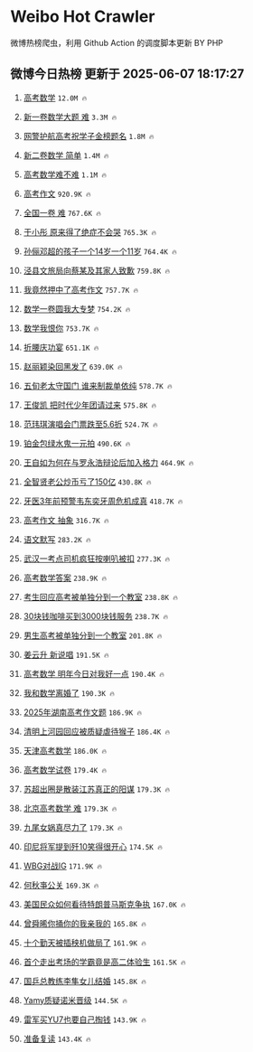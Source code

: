 # Weibo Hot Crawler 



微博热榜爬虫，利用 Github Action 的调度脚本更新 BY PHP 


## 微博今日热榜 更新于 2025-06-07 18:17:27 
1. [高考数学](https://s.weibo.com/weibo?q=%E9%AB%98%E8%80%83%E6%95%B0%E5%AD%A6&t=31&band_rank=1&Refer=top) `12.0M 🔥` 

1. [新一卷数学大题 难](https://s.weibo.com/weibo?q=%E6%96%B0%E4%B8%80%E5%8D%B7%E6%95%B0%E5%AD%A6%E5%A4%A7%E9%A2%98%20%E9%9A%BE&t=31&band_rank=2&Refer=top) `3.3M 🔥` 

1. [网警护航高考祝学子金榜题名](https://s.weibo.com/weibo?q=%23%E7%BD%91%E8%AD%A6%E6%8A%A4%E8%88%AA%E9%AB%98%E8%80%83%E7%A5%9D%E5%AD%A6%E5%AD%90%E9%87%91%E6%A6%9C%E9%A2%98%E5%90%8D%23&t=31&band_rank=3&Refer=top) `1.8M 🔥` 

1. [新二卷数学 简单](https://s.weibo.com/weibo?q=%E6%96%B0%E4%BA%8C%E5%8D%B7%E6%95%B0%E5%AD%A6%20%E7%AE%80%E5%8D%95&t=31&band_rank=4&Refer=top) `1.4M 🔥` 

1. [高考数学难不难](https://s.weibo.com/weibo?q=%E9%AB%98%E8%80%83%E6%95%B0%E5%AD%A6%E9%9A%BE%E4%B8%8D%E9%9A%BE&t=31&band_rank=5&Refer=top) `1.1M 🔥` 

1. [高考作文](https://s.weibo.com/weibo?q=%E9%AB%98%E8%80%83%E4%BD%9C%E6%96%87&t=31&band_rank=6&Refer=top) `920.9K 🔥` 

1. [全国一卷 难](https://s.weibo.com/weibo?q=%E5%85%A8%E5%9B%BD%E4%B8%80%E5%8D%B7%20%E9%9A%BE&t=31&band_rank=7&Refer=top) `767.6K 🔥` 

1. [于小彤 原来得了绝症不会哭](https://s.weibo.com/weibo?q=%E4%BA%8E%E5%B0%8F%E5%BD%A4%20%E5%8E%9F%E6%9D%A5%E5%BE%97%E4%BA%86%E7%BB%9D%E7%97%87%E4%B8%8D%E4%BC%9A%E5%93%AD&t=31&band_rank=8&Refer=top) `765.3K 🔥` 

1. [孙俪邓超的孩子一个14岁一个11岁](https://s.weibo.com/weibo?q=%23%E5%AD%99%E4%BF%AA%E9%82%93%E8%B6%85%E7%9A%84%E5%AD%A9%E5%AD%90%E4%B8%80%E4%B8%AA14%E5%B2%81%E4%B8%80%E4%B8%AA11%E5%B2%81%23&t=31&band_rank=9&Refer=top) `764.4K 🔥` 

1. [泾县文旅局向蔡某及其家人致歉](https://s.weibo.com/weibo?q=%23%E6%B3%BE%E5%8E%BF%E6%96%87%E6%97%85%E5%B1%80%E5%90%91%E8%94%A1%E6%9F%90%E5%8F%8A%E5%85%B6%E5%AE%B6%E4%BA%BA%E8%87%B4%E6%AD%89%23&t=31&band_rank=10&Refer=top) `759.8K 🔥` 

1. [我竟然押中了高考作文](https://s.weibo.com/weibo?q=%E6%88%91%E7%AB%9F%E7%84%B6%E6%8A%BC%E4%B8%AD%E4%BA%86%E9%AB%98%E8%80%83%E4%BD%9C%E6%96%87&t=31&band_rank=11&Refer=top) `757.7K 🔥` 

1. [数学一卷圆我大专梦](https://s.weibo.com/weibo?q=%E6%95%B0%E5%AD%A6%E4%B8%80%E5%8D%B7%E5%9C%86%E6%88%91%E5%A4%A7%E4%B8%93%E6%A2%A6&t=31&band_rank=12&Refer=top) `754.2K 🔥` 

1. [数学我恨你](https://s.weibo.com/weibo?q=%E6%95%B0%E5%AD%A6%E6%88%91%E6%81%A8%E4%BD%A0&t=31&band_rank=13&Refer=top) `753.7K 🔥` 

1. [折腰庆功宴](https://s.weibo.com/weibo?q=%E6%8A%98%E8%85%B0%E5%BA%86%E5%8A%9F%E5%AE%B4&t=31&band_rank=14&Refer=top) `651.1K 🔥` 

1. [赵丽颖染回黑发了](https://s.weibo.com/weibo?q=%23%E8%B5%B5%E4%B8%BD%E9%A2%96%E6%9F%93%E5%9B%9E%E9%BB%91%E5%8F%91%E4%BA%86%23&t=31&band_rank=15&Refer=top) `639.0K 🔥` 

1. [五旬老太守国门 谁来制裁单依纯](https://s.weibo.com/weibo?q=%E4%BA%94%E6%97%AC%E8%80%81%E5%A4%AA%E5%AE%88%E5%9B%BD%E9%97%A8%20%E8%B0%81%E6%9D%A5%E5%88%B6%E8%A3%81%E5%8D%95%E4%BE%9D%E7%BA%AF&t=31&band_rank=16&Refer=top) `578.7K 🔥` 

1. [王俊凯 把时代少年团请过来](https://s.weibo.com/weibo?q=%E7%8E%8B%E4%BF%8A%E5%87%AF%20%E6%8A%8A%E6%97%B6%E4%BB%A3%E5%B0%91%E5%B9%B4%E5%9B%A2%E8%AF%B7%E8%BF%87%E6%9D%A5&t=31&band_rank=17&Refer=top) `575.8K 🔥` 

1. [范玮琪演唱会门票跌至5.6折](https://s.weibo.com/weibo?q=%23%E8%8C%83%E7%8E%AE%E7%90%AA%E6%BC%94%E5%94%B1%E4%BC%9A%E9%97%A8%E7%A5%A8%E8%B7%8C%E8%87%B35.6%E6%8A%98%23&t=31&band_rank=18&Refer=top) `524.7K 🔥` 

1. [铂金包绿水鬼一元拍](https://s.weibo.com/weibo?q=%23%E9%93%82%E9%87%91%E5%8C%85%E7%BB%BF%E6%B0%B4%E9%AC%BC%E4%B8%80%E5%85%83%E6%8B%8D%23&t=31&band_rank=19&Refer=top) `490.6K 🔥` 

1. [王自如为何在与罗永浩辩论后加入格力](https://s.weibo.com/weibo?q=%23%E7%8E%8B%E8%87%AA%E5%A6%82%E4%B8%BA%E4%BD%95%E5%9C%A8%E4%B8%8E%E7%BD%97%E6%B0%B8%E6%B5%A9%E8%BE%A9%E8%AE%BA%E5%90%8E%E5%8A%A0%E5%85%A5%E6%A0%BC%E5%8A%9B%23&t=31&band_rank=20&Refer=top) `464.9K 🔥` 

1. [全智贤老公炒币亏了150亿](https://s.weibo.com/weibo?q=%23%E5%85%A8%E6%99%BA%E8%B4%A4%E8%80%81%E5%85%AC%E7%82%92%E5%B8%81%E4%BA%8F%E4%BA%86150%E4%BA%BF%23&t=31&band_rank=21&Refer=top) `430.8K 🔥` 

1. [牙医3年前预警韦东奕牙周危机成真](https://s.weibo.com/weibo?q=%23%E7%89%99%E5%8C%BB3%E5%B9%B4%E5%89%8D%E9%A2%84%E8%AD%A6%E9%9F%A6%E4%B8%9C%E5%A5%95%E7%89%99%E5%91%A8%E5%8D%B1%E6%9C%BA%E6%88%90%E7%9C%9F%23&t=31&band_rank=22&Refer=top) `418.7K 🔥` 

1. [高考作文 抽象](https://s.weibo.com/weibo?q=%E9%AB%98%E8%80%83%E4%BD%9C%E6%96%87%20%E6%8A%BD%E8%B1%A1&t=31&band_rank=23&Refer=top) `316.7K 🔥` 

1. [语文默写](https://s.weibo.com/weibo?q=%E8%AF%AD%E6%96%87%E9%BB%98%E5%86%99&t=31&band_rank=24&Refer=top) `283.2K 🔥` 

1. [武汉一考点司机疯狂按喇叭被扣](https://s.weibo.com/weibo?q=%23%E6%AD%A6%E6%B1%89%E4%B8%80%E8%80%83%E7%82%B9%E5%8F%B8%E6%9C%BA%E7%96%AF%E7%8B%82%E6%8C%89%E5%96%87%E5%8F%AD%E8%A2%AB%E6%89%A3%23&t=31&band_rank=25&Refer=top) `277.3K 🔥` 

1. [高考数学答案](https://s.weibo.com/weibo?q=%E9%AB%98%E8%80%83%E6%95%B0%E5%AD%A6%E7%AD%94%E6%A1%88&t=31&band_rank=26&Refer=top) `238.9K 🔥` 

1. [考生回应高考被单独分到一个教室](https://s.weibo.com/weibo?q=%23%E8%80%83%E7%94%9F%E5%9B%9E%E5%BA%94%E9%AB%98%E8%80%83%E8%A2%AB%E5%8D%95%E7%8B%AC%E5%88%86%E5%88%B0%E4%B8%80%E4%B8%AA%E6%95%99%E5%AE%A4%23&t=31&band_rank=27&Refer=top) `238.8K 🔥` 

1. [30块钱咖啡买到3000块钱服务](https://s.weibo.com/weibo?q=30%E5%9D%97%E9%92%B1%E5%92%96%E5%95%A1%E4%B9%B0%E5%88%B03000%E5%9D%97%E9%92%B1%E6%9C%8D%E5%8A%A1&t=31&band_rank=28&Refer=top) `238.7K 🔥` 

1. [男生高考被单独分到一个教室](https://s.weibo.com/weibo?q=%23%E7%94%B7%E7%94%9F%E9%AB%98%E8%80%83%E8%A2%AB%E5%8D%95%E7%8B%AC%E5%88%86%E5%88%B0%E4%B8%80%E4%B8%AA%E6%95%99%E5%AE%A4%23&t=31&band_rank=29&Refer=top) `201.8K 🔥` 

1. [姜云升 新说唱](https://s.weibo.com/weibo?q=%E5%A7%9C%E4%BA%91%E5%8D%87%20%E6%96%B0%E8%AF%B4%E5%94%B1&t=31&band_rank=30&Refer=top) `191.5K 🔥` 

1. [高考数学 明年今日对我好一点](https://s.weibo.com/weibo?q=%E9%AB%98%E8%80%83%E6%95%B0%E5%AD%A6%20%E6%98%8E%E5%B9%B4%E4%BB%8A%E6%97%A5%E5%AF%B9%E6%88%91%E5%A5%BD%E4%B8%80%E7%82%B9&t=31&band_rank=31&Refer=top) `190.4K 🔥` 

1. [我和数学离婚了](https://s.weibo.com/weibo?q=%E6%88%91%E5%92%8C%E6%95%B0%E5%AD%A6%E7%A6%BB%E5%A9%9A%E4%BA%86&t=31&band_rank=32&Refer=top) `190.3K 🔥` 

1. [2025年湖南高考作文题](https://s.weibo.com/weibo?q=%232025%E5%B9%B4%E6%B9%96%E5%8D%97%E9%AB%98%E8%80%83%E4%BD%9C%E6%96%87%E9%A2%98%23&t=31&band_rank=33&Refer=top) `186.9K 🔥` 

1. [清明上河园回应被质疑虐待猴子](https://s.weibo.com/weibo?q=%23%E6%B8%85%E6%98%8E%E4%B8%8A%E6%B2%B3%E5%9B%AD%E5%9B%9E%E5%BA%94%E8%A2%AB%E8%B4%A8%E7%96%91%E8%99%90%E5%BE%85%E7%8C%B4%E5%AD%90%23&t=31&band_rank=34&Refer=top) `186.4K 🔥` 

1. [天津高考数学](https://s.weibo.com/weibo?q=%E5%A4%A9%E6%B4%A5%E9%AB%98%E8%80%83%E6%95%B0%E5%AD%A6&t=31&band_rank=35&Refer=top) `186.0K 🔥` 

1. [高考数学试卷](https://s.weibo.com/weibo?q=%E9%AB%98%E8%80%83%E6%95%B0%E5%AD%A6%E8%AF%95%E5%8D%B7&t=31&band_rank=36&Refer=top) `179.4K 🔥` 

1. [苏超出圈是散装江苏真正的阳谋](https://s.weibo.com/weibo?q=%23%E8%8B%8F%E8%B6%85%E5%87%BA%E5%9C%88%E6%98%AF%E6%95%A3%E8%A3%85%E6%B1%9F%E8%8B%8F%E7%9C%9F%E6%AD%A3%E7%9A%84%E9%98%B3%E8%B0%8B%23&t=31&band_rank=37&Refer=top) `179.3K 🔥` 

1. [北京高考数学 难](https://s.weibo.com/weibo?q=%E5%8C%97%E4%BA%AC%E9%AB%98%E8%80%83%E6%95%B0%E5%AD%A6%20%E9%9A%BE&t=31&band_rank=38&Refer=top) `179.3K 🔥` 

1. [九尾女娲真尽力了](https://s.weibo.com/weibo?q=%23%E4%B9%9D%E5%B0%BE%E5%A5%B3%E5%A8%B2%E7%9C%9F%E5%B0%BD%E5%8A%9B%E4%BA%86%23&t=31&band_rank=39&Refer=top) `179.3K 🔥` 

1. [印尼将军提到歼10笑得很开心](https://s.weibo.com/weibo?q=%23%E5%8D%B0%E5%B0%BC%E5%B0%86%E5%86%9B%E6%8F%90%E5%88%B0%E6%AD%BC10%E7%AC%91%E5%BE%97%E5%BE%88%E5%BC%80%E5%BF%83%23&t=31&band_rank=40&Refer=top) `174.5K 🔥` 

1. [WBG对战IG](https://s.weibo.com/weibo?q=WBG%E5%AF%B9%E6%88%98IG&t=31&band_rank=41&Refer=top) `171.9K 🔥` 

1. [何秋亊公关](https://s.weibo.com/weibo?q=%E4%BD%95%E7%A7%8B%E4%BA%8A%E5%85%AC%E5%85%B3&t=31&band_rank=42&Refer=top) `169.3K 🔥` 

1. [美国民众如何看待特朗普马斯克争执](https://s.weibo.com/weibo?q=%23%E7%BE%8E%E5%9B%BD%E6%B0%91%E4%BC%97%E5%A6%82%E4%BD%95%E7%9C%8B%E5%BE%85%E7%89%B9%E6%9C%97%E6%99%AE%E9%A9%AC%E6%96%AF%E5%85%8B%E4%BA%89%E6%89%A7%23&t=31&band_rank=43&Refer=top) `167.0K 🔥` 

1. [曾舜晞你捅你的我亲我的](https://s.weibo.com/weibo?q=%E6%9B%BE%E8%88%9C%E6%99%9E%E4%BD%A0%E6%8D%85%E4%BD%A0%E7%9A%84%E6%88%91%E4%BA%B2%E6%88%91%E7%9A%84&t=31&band_rank=44&Refer=top) `165.8K 🔥` 

1. [十个勤天被插秧机做局了](https://s.weibo.com/weibo?q=%E5%8D%81%E4%B8%AA%E5%8B%A4%E5%A4%A9%E8%A2%AB%E6%8F%92%E7%A7%A7%E6%9C%BA%E5%81%9A%E5%B1%80%E4%BA%86&t=31&band_rank=45&Refer=top) `161.9K 🔥` 

1. [首个走出考场的学霸竟是高二体验生](https://s.weibo.com/weibo?q=%23%E9%A6%96%E4%B8%AA%E8%B5%B0%E5%87%BA%E8%80%83%E5%9C%BA%E7%9A%84%E5%AD%A6%E9%9C%B8%E7%AB%9F%E6%98%AF%E9%AB%98%E4%BA%8C%E4%BD%93%E9%AA%8C%E7%94%9F%23&t=31&band_rank=46&Refer=top) `161.5K 🔥` 

1. [国乒总教练李隼女儿结婚](https://s.weibo.com/weibo?q=%23%E5%9B%BD%E4%B9%92%E6%80%BB%E6%95%99%E7%BB%83%E6%9D%8E%E9%9A%BC%E5%A5%B3%E5%84%BF%E7%BB%93%E5%A9%9A%23&t=31&band_rank=47&Refer=top) `145.8K 🔥` 

1. [Yamy质疑诺米晋级](https://s.weibo.com/weibo?q=Yamy%E8%B4%A8%E7%96%91%E8%AF%BA%E7%B1%B3%E6%99%8B%E7%BA%A7&t=31&band_rank=48&Refer=top) `144.5K 🔥` 

1. [雷军买YU7也要自己掏钱](https://s.weibo.com/weibo?q=%23%E9%9B%B7%E5%86%9B%E4%B9%B0YU7%E4%B9%9F%E8%A6%81%E8%87%AA%E5%B7%B1%E6%8E%8F%E9%92%B1%23&t=31&band_rank=49&Refer=top) `143.9K 🔥` 

1. [准备复读](https://s.weibo.com/weibo?q=%E5%87%86%E5%A4%87%E5%A4%8D%E8%AF%BB&t=31&band_rank=50&Refer=top) `143.4K 🔥` 

